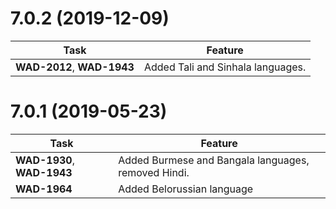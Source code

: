 # 7.0.2 (2019-12-09)

| Task | Feature |
| ---- | ---- |
| **WAD-2012**, **WAD-1943** | Added Tali and Sinhala languages. |


# 7.0.1 (2019-05-23)

| Task | Feature |
| ---- | ---- |
| **WAD-1930**, **WAD-1943** | Added Burmese and Bangala languages, removed Hindi. |
| **WAD-1964** | Added Belorussian language |
